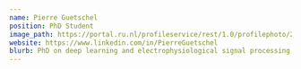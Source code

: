 ```yaml
---
name: Pierre Guetschel
position: PhD Student
image_path: https://portal.ru.nl/profileservice/rest/1.0/profilephoto/2185471?timestamp=1690548562&user=2185471&hash=713c12dcc23c729a040625c5da51073a&secure=false
website: https://www.linkedin.com/in/PierreGuetschel
blurb: PhD on deep learning and electrophysiological signal processing at the Donders Institute for Brain, Cognition and Behaviour (Netherlands).
---
```

